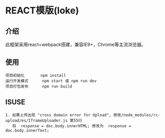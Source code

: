 # REACT模版(loke)

## 介绍
  此框架采用react+webpack搭建，兼容IE9+，Chrome等主流浏览器。
  
## 使用
	项目初始化 		npm install
	运行开发模式		npm start 或 npm run dev
	项目打包发布  	npm run build
	
## ISUSE
    1. 如果上传出现 "cross domain error for Upload", 修改/node_modules/rc-upload/es/IframeUploader.js 第55行
       将  response = doc.body.innerHTML; 修改为  response = doc.body.innerText;

